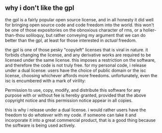 why i don't like the gpl
------------------------

the gpl is a fairly popular open source license, and in all honesty it did well
for bringing open source code and code freedom into the world. this won't be
one of those expositories on the obnoxious character of rms, or a 
holier-than-thou soliloquy, but rather conveying my argument that we can do 
better than the gpl, at least for those interested in *actual* freedom.

the gpl is one of those pesky "copyleft" licenses that is viral in nature. it
forbids changing the license, and any derivative works are required to be 
licensed under the same license. this imposes a restriction on the software,
and therefore the code is not truly free. for my personal code, i release under
a dual license: users have the choice of public domain or the isc license,
choosing whichever affords more freedoms. unfortunately, even the isc is 
encumbered with a mark of virility:

   Permission to use, copy, modify, and distribute this software for any
   purpose with or without fee is hereby granted, provided that the above 
   copyright notice and this permission notice appear in all copies.

this is why i release under a dual license. i would rather users have the 
freedom to do *whatever* with my code. if someone can take it and incorporate it
into a great commercial product, that is a good thing because the software is
being used actively.